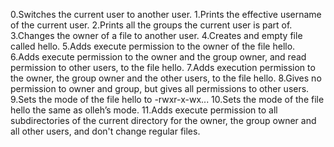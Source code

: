 0.Switches the current user to another user.
1.Prints the effective username of the current user.
2.Prints all the groups the current user is part of.
3.Changes the owner of a file to another user.
4.Creates and empty file called hello.
5.Adds execute permission to the owner of the file hello.
6.Adds execute permission to the owner and the group owner, and read permission to other users, to the file hello.
7.Adds execution permission to the owner, the group owner and the other users, to the file hello.
8.Gives no permission to owner and group, but gives all permissions to other users.
9.Sets the mode of the file hello to -rwxr-x-wx...
10.Sets the mode of the file hello the same as olleh’s mode.
11.Adds execute permission to all subdirectories of the current directory for the owner, the group owner and all other users, and don't change regular files.
